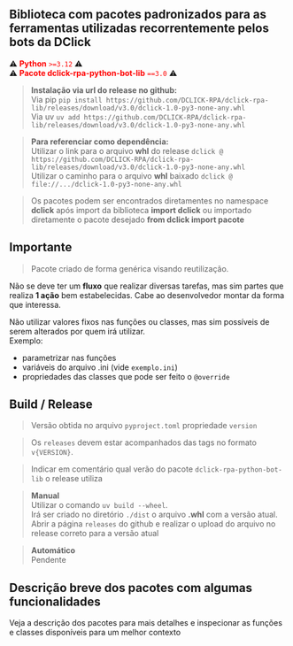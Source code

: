 ## Biblioteca com pacotes padronizados para as ferramentas utilizadas recorrentemente pelos bots da DClick

⚠️ <span style="color: red;"><strong>Python</strong> <code>&gt;=3.12</code></span> ⚠️  
⚠️ <span style="color: red;"><strong>Pacote dclick-rpa-python-bot-lib</strong> <code>==3.0</code></span> ⚠️

> **Instalação via url do release no github:**  
Via pip `pip install https://github.com/DCLICK-RPA/dclick-rpa-lib/releases/download/v3.0/dclick-1.0-py3-none-any.whl`  
Via uv `uv add https://github.com/DCLICK-RPA/dclick-rpa-lib/releases/download/v3.0/dclick-1.0-py3-none-any.whl`

> **Para referenciar como dependência:**  
Utilizar o link para o arquivo **whl** do release `dclick @ https://github.com/DCLICK-RPA/dclick-rpa-lib/releases/download/v3.0/dclick-1.0-py3-none-any.whl`  
Utilizar o caminho para o arquivo **whl** baixado `dclick @ file://.../dclick-1.0-py3-none-any.whl`

> Os pacotes podem ser encontrados diretamentes no namespace **dclick** após import da biblioteca **import dclick** ou importado diretamente o pacote desejado **from dclick import pacote**

## Importante
> Pacote criado de forma genérica visando reutilização.

Não se deve ter um **fluxo** que realizar diversas tarefas, mas sim partes que realiza **1 ação** bem estabelecidas. Cabe ao desenvolvedor montar da forma que interessa.

Não utilizar valores fixos nas funções ou classes, mas sim possíveis de serem alterados por quem irá utilizar.  
Exemplo:
- parametrizar nas funções
- variáveis do arquivo .ini (vide `exemplo.ini`)
- propriedades das classes que pode ser feito o `@override`

## Build / Release
> Versão obtida no arquivo `pyproject.toml` propriedade `version`

> Os `releases` devem estar acompanhados das tags no formato `v{VERSION}`.  

> Indicar em comentário qual verão do pacote `dclick-rpa-python-bot-lib` o release utiliza

> **Manual**  
Utilizar o comando `uv build --wheel`.  
Irá ser criado no diretório `./dist` o arquivo **.whl** com a versão atual.  
Abrir a página `releases` do github e realizar o upload do arquivo no release correto para a versão atual

> **Automático**  
Pendente

## Descrição breve dos pacotes com algumas funcionalidades
Veja a descrição dos pacotes para mais detalhes e inspecionar as funções e classes disponíveis para um melhor contexto